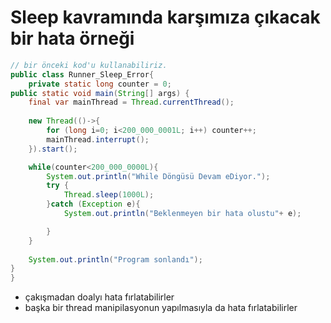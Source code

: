 # Sleep kavramında karşımıza çıkacak bir hata örneği
```java
// bir önceki kod'u kullanabiliriz.
public class Runner_Sleep_Error{ 
    private static long counter = 0;
public static void main(String[] args) {
    final var mainThread = Thread.currentThread();
   
    new Thread(()->{
        for (long i=0; i<200_000_0001L; i++) counter++;
        mainThread.interrupt();
    }).start();

    while(counter<200_000_0000L){
        System.out.println("While Döngüsü Devam eDiyor.");
        try {
            Thread.sleep(1000L);
        }catch (Exception e){
            System.out.println("Beklenmeyen bir hata olustu"+ e);

        }
    }
    
    System.out.println("Program sonlandı");
}
}
```
* çakışmadan doalyı hata fırlatabilirler
* başka bir thread manipilasyonun yapılmasıyla da hata fırlatabilirler